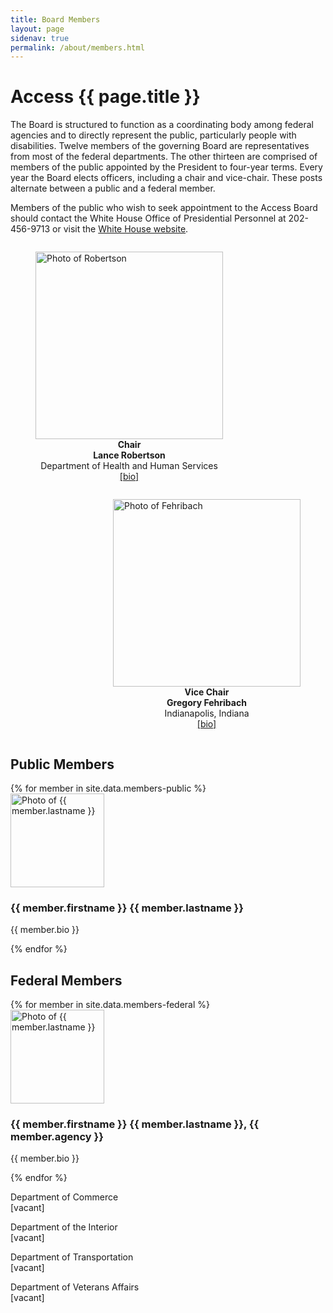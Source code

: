 ```yaml
---
title: Board Members
layout: page
sidenav: true
permalink: /about/members.html
---
```


# Access {{ page.title }}

The Board is structured to function as a coordinating body among federal agencies and to directly represent the public, particularly people with disabilities.  Twelve members of the governing Board are representatives from most of the federal departments.  The other thirteen are comprised of members of the public appointed by the President to four-year terms.  Every year the Board elects officers, including a chair and vice-chair.  These posts alternate between a public and a federal member.

Members of the public who wish to seek appointment to the Access Board should contact the White House Office of Presidential Personnel at 202-456-9713 or visit the [White House website](https://apply.whitehouse.gov).

<figure style="display:block; float:left">
    <img src="{{ site.baseurl }}/images/robertson-hhs.jpg" alt="Photo of Robertson" height="300">
    <figcaption style="text-align:center">
        <strong>Chair <br />
        Lance Robertson</strong> <br />
        Department of Health and Human Services <br />
        <a href="#Robertson">[bio]</a>
    </figcaption>
</figure>
<figure style="display:block; float:right">
    <img src="{{ site.baseurl }}/images/fehribach.jpg" alt="Photo of Fehribach" height="300">
    <figcaption style="text-align:center">
        <strong>Vice Chair <br />
        Gregory Fehribach</strong> <br />
        Indianapolis, Indiana <br />
        <a href="#Fehribach">[bio]</a>
    </figcaption>
</figure> <br style="clear:both" />

## Public Members

<section class="usa-graphic-list usa-section">
    <div class="grid-container maxw-desktop">
        {% for member in site.data.members-public %}
        <div class="usa-media-block tablet:grid-col" id="{{ member.lastname }}">
            <img src="{{ site.baseurl }}/images/{{ member.image-file }}"
                class="usa-media-block__img circle-15 border-2px" alt="Photo of {{ member.lastname }}" width="150">
            <div class="usa-media-block__body">
                <h3 class="usa-graphic-list__heading">{{ member.firstname }} {{ member.lastname }}</h3>
                <p> {{ member.bio }} </p>
            </div>
        </div>
        {% endfor %}
    </div>
</section>

## Federal Members

<section class="usa-graphic-list usa-section">
    <div class="grid-container maxw-desktop">
        {% for member in site.data.members-federal %}
        <div class="usa-media-block tablet:grid-col" id="{{ member.lastname }}">
            <img src="{{ site.baseurl }}/images/{{ member.image-file }}"
                class="usa-media-block__img circle-15 border-2px" alt="Photo of {{ member.lastname }}" width="150">
            <div class="usa-media-block__body">
                <h3 class="usa-graphic-list__heading">{{ member.firstname }} {{ member.lastname }}, {{ member.agency }}</h3>
                <p> {{ member.bio }} </p>
            </div>
        </div>
        {% endfor %}
        <div class="usa-media-block tablet:grid-col">
            <div class="usa-media-block__body">
                <p> Department of Commerce <br />
                    [vacant]
                </p>
                <p> Department of the Interior <br />
                    [vacant]
                </p>
                <p> Department of Transportation <br />
                    [vacant]
                </p> 
                <p> Department of Veterans Affairs <br />
                    [vacant]
                </p>   
            </div>
        </div>
    </div>
</section>

